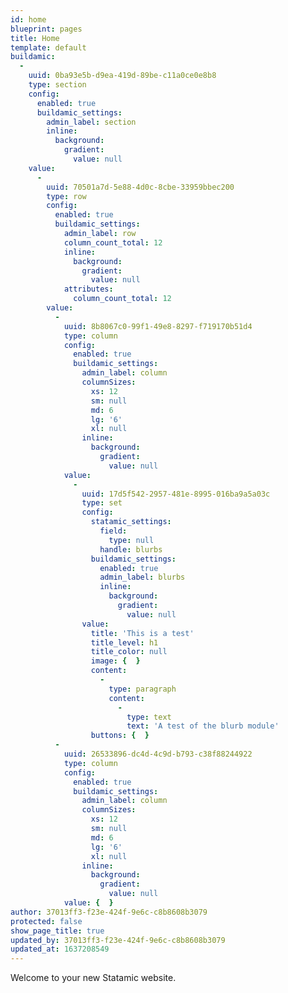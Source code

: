 ```yaml
---
id: home
blueprint: pages
title: Home
template: default
buildamic:
  -
    uuid: 0ba93e5b-d9ea-419d-89be-c11a0ce0e8b8
    type: section
    config:
      enabled: true
      buildamic_settings:
        admin_label: section
        inline:
          background:
            gradient:
              value: null
    value:
      -
        uuid: 70501a7d-5e88-4d0c-8cbe-33959bbec200
        type: row
        config:
          enabled: true
          buildamic_settings:
            admin_label: row
            column_count_total: 12
            inline:
              background:
                gradient:
                  value: null
            attributes:
              column_count_total: 12
        value:
          -
            uuid: 8b8067c0-99f1-49e8-8297-f719170b51d4
            type: column
            config:
              enabled: true
              buildamic_settings:
                admin_label: column
                columnSizes:
                  xs: 12
                  sm: null
                  md: 6
                  lg: '6'
                  xl: null
                inline:
                  background:
                    gradient:
                      value: null
            value:
              -
                uuid: 17d5f542-2957-481e-8995-016ba9a5a03c
                type: set
                config:
                  statamic_settings:
                    field:
                      type: null
                    handle: blurbs
                  buildamic_settings:
                    enabled: true
                    admin_label: blurbs
                    inline:
                      background:
                        gradient:
                          value: null
                value:
                  title: 'This is a test'
                  title_level: h1
                  title_color: null
                  image: {  }
                  content:
                    -
                      type: paragraph
                      content:
                        -
                          type: text
                          text: 'A test of the blurb module'
                  buttons: {  }
          -
            uuid: 26533896-dc4d-4c9d-b793-c38f88244922
            type: column
            config:
              enabled: true
              buildamic_settings:
                admin_label: column
                columnSizes:
                  xs: 12
                  sm: null
                  md: 6
                  lg: '6'
                  xl: null
                inline:
                  background:
                    gradient:
                      value: null
            value: {  }
author: 37013ff3-f23e-424f-9e6c-c8b8608b3079
protected: false
show_page_title: true
updated_by: 37013ff3-f23e-424f-9e6c-c8b8608b3079
updated_at: 1637208549
---
```

Welcome to your new Statamic website.
